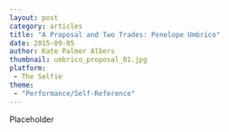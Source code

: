 ```yaml
---
layout: post
category: articles
title: "A Proposal and Two Trades: Penelope Umbrico"
date: 2015-09-05
author: Kate Palmer Albers
thumbnail: umbrico_proposal_01.jpg
platform:
 - The Selfie
theme:
 - "Performance/Self-Reference"
---
```

Placeholder